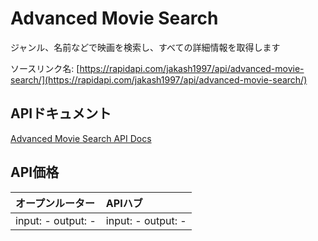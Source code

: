 # Advanced Movie Search

ジャンル、名前などで映画を検索し、すべての詳細情報を取得します

ソースリンク名: [https://rapidapi.com/jakash1997/api/advanced-movie-search/](https://rapidapi.com/jakash1997/api/advanced-movie-search/)

## APIドキュメント

[Advanced Movie Search API Docs](../apis/ja/Advanced_Movie_Search.md)

## API価格

| オープンルーター | APIハブ |
|:---|:---|
| input: - output: - | input: - output: - |
